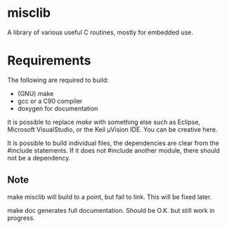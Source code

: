 # misclib

A library of various useful C routines, mostly for embedded use.


# Requirements
The following are required to build:

- (GNU) make
- gcc or a C90 compiler
- doxygen for documentation

It is possible to replace *make* with something else such as Eclipse, Microsoft VisualStudio, or the Keil µVision IDE. You can be creative here.

It is possible to build individual files, the dependencies are clear from the #include statements. If it does not #include another module, there should not be a dependency.


## Note
make misclib will build to a point, but fail to link. This will be fixed later.

make doc generates full documentation. Should be O.K. but still work in progress.
